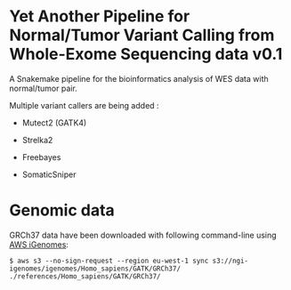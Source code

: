 # Yet Another Pipeline for Normal/Tumor Variant Calling from Whole-Exome Sequencing data v0.1

A Snakemake pipeline for the bioinformatics analysis of WES data with normal/tumor pair.

Multiple variant callers are being added :

- Mutect2 (GATK4)

- Strelka2

- Freebayes

- SomaticSniper


# Genomic data

GRCh37 data have been downloaded with following command-line using [AWS iGenomes](https://ewels.github.io/AWS-iGenomes/):

```
$ aws s3 --no-sign-request --region eu-west-1 sync s3://ngi-igenomes/igenomes/Homo_sapiens/GATK/GRCh37/ ./references/Homo_sapiens/GATK/GRCh37/
```
